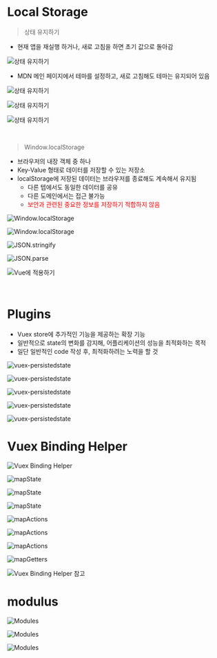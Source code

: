 # Local Storage

> 상태 유지하기
- 현재 앱을 재실행 하거나, 새로 고침을 하면 초기 값으로 돌아감

![상태 유지하기](../assets/상태_유지하기_1.png)

- MDN 메인 페이지에서 테마를 설정하고, 새로 고침해도 테마는 유지되어 있음

![상태 유지하기](../assets/상태_유지하기_2.png)

![상태 유지하기](../assets/상태_유지하기_3.png)

![상태 유지하기](../assets/상태_유지하기_4.png)

</br>

> Window.localStorage
- 브라우저의 내장 객체 중 하나
- Key-Value 형태로 데이터를 저장할 수 있는 저장소
- localStorage에 저장된 데이터는 브라우저를 종료해도 계속해서 유지됨
  - 다른 텝에서도 동일한 데이터를 공유
  - 다른 도메인에서는 접근 불가능
  - <span style="color:red"> 보안과 관련된 중요한 정보를 저장하기 적합하지 않음 </span>

![Window.localStorage](../assets/Window.localStorage_1.png)

![Window.localStorage](../assets/Window.localStorage_2.png)

![JSON.stringify](../assets/JSON.stringify.png)

![JSON.parse](../assets/JSON.parse.png)

![Vue에 적용하기](../assets/Vuex_적용하기.png)

</br>

# Plugins
- Vuex store에 추가적인 기능을 제공하는 확장 기능
- 일반적으로 state의 변화를 감지해, 어플리케이션의 성능을 최적화하는 목적
- 일단 일반적인 code 작성 후, 최적화하려는 노력을 할 것

![vuex-persistedstate](../assets/vuex_persistedstate_1.png)

![vuex-persistedstate](../assets/vuex_persistedstate_2.png)

![vuex-persistedstate](../assets/vuex_persistedstate_3.png)

![vuex-persistedstate](../assets/vuex_persistedstate_4.png)

![vuex-persistedstate](../assets/vuex_persistedstate_5.png)

# Vuex Binding Helper

![Vuex Binding Helper](../assets/Vuex_Binding_Helper.png)

![mapState](../assets/mapState_1.png)

![mapState](../assets/mapState_2.png)

![mapState](../assets/mapState_3.png)

![mapActions](../assets/mapActions_1.png)

![mapActions](../assets/mapActions_2.png)

![mapActions](../assets/mapActions_3.png)

![mapGetters](../assets/mapGetters.png)

![Vuex Binding Helper 참고](../assets/Vuex_Binding_Helper_cf.png)

# modulus

![Modules](../assets/Modules_1.png)

![Modules](../assets/Modules_2.png)

![Modules](../assets/Modules_3.png)
